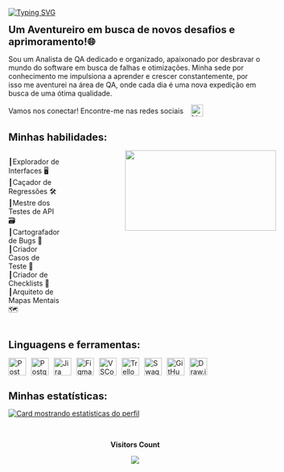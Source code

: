 
[![Typing SVG](https://readme-typing-svg.herokuapp.com/?color=0000FF&size=35&center=true&vCenter=true&width=1000&lines=Olá,+Meu+nome+é+Wilian+Costa;Eu+tenho+23+anos;Sou+Baiano;Seja+bem+vindo:%29)](https://git.io/typing-svg)


**<span style="font-size: 20px;">Um Aventureiro em busca de novos desafios e aprimoramento!🌐</span>**

Sou um Analista de QA dedicado e organizado, apaixonado por desbravar o mundo do software em busca de falhas e otimizações. Minha sede por conhecimento me impulsiona a aprender e crescer constantemente, por isso me aventurei na área de QA, onde cada dia é uma nova expedição em busca de uma ótima qualidade.

<div style="display: flex; align-items: center; gap: 15px;">
  <div>Vamos nos conectar! Encontre-me nas redes sociais</div>
  <a href="https://www.linkedin.com/in/wiliancosta369/" target="_blank" style="text-decoration: none; color: black;">
    <img src="https://cdn.jsdelivr.net/gh/devicons/devicon/icons/linkedin/linkedin-original.svg" alt="LinkedIn" width="24" height="24">
  </a>
</div>


##

**<span style="font-size: 20px;">Minhas habilidades:</span>**
<div style="display: flex; align-items: ; gap: 130px;">
  <div style="text-align: ;">
    <p>┃Explorador de Interfaces 🖥️ ️</
    <p>┃Caçador de Regressões ️🛠️</
    <p> ┃Mestre dos Testes de API ️🗃️</
    <p>┃Cartografador de Bugs 👾</
    <p> ┃Criador Casos de Teste 🧾 </
    <p> ┃Criador de Checklists 🧾</
    <p> ┃Arquiteto de Mapas Mentais 🗺️
  </div>
  <img src="https://media.giphy.com/media/v1.Y2lkPTc5MGI3NjExczZpY3BjOXFjOWNhc3U2cjVtMmVvcjBmYnh2cTQyYzg0czcyazNlMiZlcD12MV9pbnRlcm5hbF9naWZfYnlfaWQmY3Q9Zw/PTFRmGOgiPUS4/giphy.gif" width="300" height="160" />
</div>

##

**<span style="font-size: 20px;">Linguagens e ferramentas:</span>**
<div style="display: flex; gap: 10px;">
    <img alt="Postman" src="https://cdn.jsdelivr.net/gh/devicons/devicon@latest/icons/postman/postman-original.svg" width="35" height="35">
    <img alt="PostgreSQL" src="https://cdn.jsdelivr.net/gh/devicons/devicon@latest/icons/postgresql/postgresql-original.svg" width="35" height="35">
    <img alt="Jira" src="https://cdn.jsdelivr.net/gh/devicons/devicon@latest/icons/jira/jira-original.svg" width="35" height="35">
    <img alt="Figma" src="https://cdn.jsdelivr.net/gh/devicons/devicon@latest/icons/figma/figma-original.svg" width="35" height="35">
    <img alt="VSCode" src="https://cdn.jsdelivr.net/gh/devicons/devicon@latest/icons/vscode/vscode-original.svg" width="35" height="35">
    <img alt="Trello" src="https://cdn.jsdelivr.net/gh/devicons/devicon@latest/icons/trello/trello-original.svg" width="35" height="35">
    <img alt="Swagger" src="https://cdn.jsdelivr.net/gh/devicons/devicon@latest/icons/swagger/swagger-original.svg" width="35" height="35">
    <img alt="GitHub" src="https://cdn.jsdelivr.net/gh/devicons/devicon@latest/icons/github/github-original.svg" width="35" height="35">
    <img src="https://static-00.iconduck.com/assets.00/file-type-drawio-icon-2048x2048-dxjfklgq.png" alt="Draw.io Logo" height="35" width="35">

</div>

##

**<span style="font-size: 20px;">Minhas estatísticas:</span>**

[![Card mostrando estatísticas do perfil](https://github-profile-summary-cards.vercel.app/api/cards/profile-details?username=Wilianznt&theme=algolia)](#)


<div align="center">
<br><p align="centre"><b>Visitors Count</b></p>  
<p align="center"><img align="center" src="https://profile-counter.glitch.me/{Wilianznt}/count.svg" /></p> 
<br></div>



 


